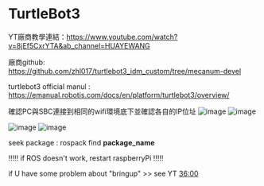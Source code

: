 # TurtleBot3

YT廠商教學連結：https://www.youtube.com/watch?v=8jEf5CxrYTA&ab_channel=HUAYEWANG

廠商github: https://github.com/zhl017/turtlebot3_idm_custom/tree/mecanum-devel

turtlebot3 official manul : https://emanual.robotis.com/docs/en/platform/turtlebot3/overview/

確認PC與SBC連接到相同的wifi環境底下並確認各自的IP位址
![image](https://github.com/HuaYeWang/TurtleBot3/assets/110366807/c6aa621f-86ad-4378-ade3-5167b40082e5)
![image](https://github.com/HuaYeWang/TurtleBot3/assets/110366807/364c4ad3-b1d7-42c6-893a-92e16ef5975a)

![image](https://github.com/HuaYeWang/TurtleBot3/assets/110366807/222c74ea-a5c9-49f8-9e91-895ea2941d79)
![image](https://github.com/HuaYeWang/TurtleBot3/assets/110366807/30aad92f-dc51-4436-bd82-159849a1d312)

seek package : 
rospack find **package_name**

!!!!!   if ROS doesn't work, restart raspberryPi   !!!!!

if U have some problem about "bringup" >> see YT [36:00](https://youtu.be/8jEf5CxrYTA?t=2163)
